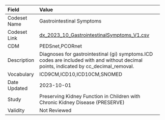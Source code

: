 |Field        |Value                                                                                                                                 |
|:------------|:-------------------------------------------------------------------------------------------------------------------------------------|
|Codeset Name |Gastrointestinal Symptoms                                                                                                             |
|Codeset Link |[dx_2023_10_GastrointestinalSymptoms_V1.csv](https://github.com/PEDSnet/Variable-Dictionary/blob/main/conditions/dx_2023_10_GastrointestinalSymptoms_V1.csv)|
|CDM          |PEDSnet,PCORnet                                                                                                                       |
|Description  |Diagnoses for gastrointestinal (gi) symptoms.ICD codes are included with and without decimal points, indicated by cc_decimal_removal. |
|Vocabulary   |ICD9CM,ICD10,ICD10CM,SNOMED                                                                                                           |
|Date Updated |2023-10-01                                                                                                                            |
|Study        |Preserving Kidney Function in Children with Chronic Kidney Disease (PRESERVE)                                                         |
|Validity     |Not Reviewed                                                                                                                          |

